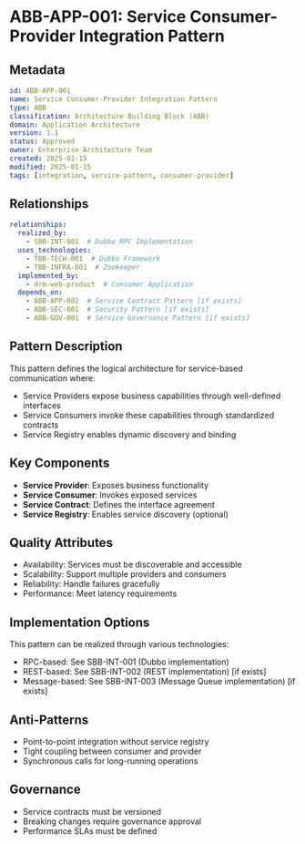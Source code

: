 # ABB-APP-001: Service Consumer-Provider Integration Pattern

## Metadata
```yaml
id: ABB-APP-001
name: Service Consumer-Provider Integration Pattern
type: ABB
classification: Architecture Building Block (ABB)
domain: Application Architecture
version: 1.1
status: Approved
owner: Enterprise Architecture Team
created: 2025-01-15
modified: 2025-01-15
tags: [integration, service-pattern, consumer-provider]
```
## Relationships
```yaml
relationships:
  realized_by:
    - SBB-INT-001  # Dubbo RPC Implementation
  uses_technologies:
    - TBB-TECH-001  # Dubbo Framework
    - TBB-INFRA-001  # Zookeeper
  implemented_by:
    - drm-web-product  # Consumer Application
  depends_on:
    - ABB-APP-002  # Service Contract Pattern [if exists]
    - ABB-SEC-001  # Security Pattern [if exists]
    - ABB-GOV-001  # Service Governance Pattern [if exists]
```

## Pattern Description
This pattern defines the logical architecture for service-based communication where:
- Service Providers expose business capabilities through well-defined interfaces
- Service Consumers invoke these capabilities through standardized contracts
- Service Registry enables dynamic discovery and binding

## Key Components
- **Service Provider**: Exposes business functionality
- **Service Consumer**: Invokes exposed services
- **Service Contract**: Defines the interface agreement
- **Service Registry**: Enables service discovery (optional)

## Quality Attributes
- Availability: Services must be discoverable and accessible
- Scalability: Support multiple providers and consumers
- Reliability: Handle failures gracefully
- Performance: Meet latency requirements

## Implementation Options
This pattern can be realized through various technologies:
- RPC-based: See SBB-INT-001 (Dubbo implementation)
- REST-based: See SBB-INT-002 (REST implementation) [if exists]
- Message-based: See SBB-INT-003 (Message Queue implementation) [if exists]

## Anti-Patterns
- Point-to-point integration without service registry
- Tight coupling between consumer and provider
- Synchronous calls for long-running operations

## Governance
- Service contracts must be versioned
- Breaking changes require governance approval
- Performance SLAs must be defined
